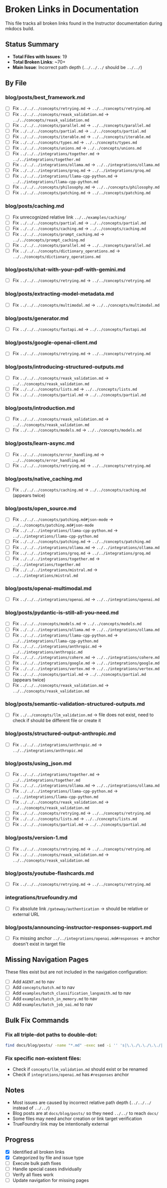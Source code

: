 # Broken Links in Documentation

This file tracks all broken links found in the Instructor documentation during mkdocs build.

## Status Summary
- **Total Files with Issues**: 19
- **Total Broken Links**: ~70+
- **Main Issue**: Incorrect path depth (`../../../` should be `../../`)

## By File

### blog/posts/best_framework.md
- [ ] Fix `../../../concepts/retrying.md` → `../../concepts/retrying.md`
- [ ] Fix `../../../concepts/reask_validation.md` → `../../concepts/reask_validation.md`
- [ ] Fix `../../../concepts/parallel.md` → `../../concepts/parallel.md`
- [ ] Fix `../../../concepts/partial.md` → `../../concepts/partial.md`
- [ ] Fix `../../../concepts/iterable.md` → `../../concepts/iterable.md`
- [ ] Fix `../../../concepts/types.md` → `../../concepts/types.md`
- [ ] Fix `../../../concepts/unions.md` → `../../concepts/unions.md`
- [ ] Fix `../../../integrations/together.md` → `../../integrations/together.md`
- [ ] Fix `../../../integrations/ollama.md` → `../../integrations/ollama.md`
- [ ] Fix `../../../integrations/groq.md` → `../../integrations/groq.md`
- [ ] Fix `../../../integrations/llama-cpp-python.md` → `../../integrations/llama-cpp-python.md`
- [ ] Fix `../../../concepts/philosophy.md` → `../../concepts/philosophy.md`
- [ ] Fix `../../../concepts/patching.md` → `../../concepts/patching.md`

### blog/posts/caching.md
- [ ] Fix unrecognized relative link `../../examples/caching/`
- [ ] Fix `../../../concepts/partial.md` → `../../concepts/partial.md`
- [ ] Fix `../../../concepts/caching.md` → `../../concepts/caching.md`
- [ ] Fix `../../../concepts/prompt_caching.md` → `../../concepts/prompt_caching.md`
- [ ] Fix `../../../concepts/parallel.md` → `../../concepts/parallel.md`
- [ ] Fix `../../../concepts/dictionary_operations.md` → `../../concepts/dictionary_operations.md`

### blog/posts/chat-with-your-pdf-with-gemini.md
- [ ] Fix `../../../concepts/retrying.md` → `../../concepts/retrying.md`

### blog/posts/extracting-model-metadata.md
- [ ] Fix `../../../concepts/multimodal.md` → `../../concepts/multimodal.md`

### blog/posts/generator.md
- [ ] Fix `../../../concepts/fastapi.md` → `../../concepts/fastapi.md`

### blog/posts/google-openai-client.md
- [ ] Fix `../../../concepts/retrying.md` → `../../concepts/retrying.md`

### blog/posts/introducing-structured-outputs.md
- [ ] Fix `../../../concepts/reask_validation.md` → `../../concepts/reask_validation.md`
- [ ] Fix `../../../concepts/lists.md` → `../../concepts/lists.md`
- [ ] Fix `../../../concepts/partial.md` → `../../concepts/partial.md`

### blog/posts/introduction.md
- [ ] Fix `../../../concepts/reask_validation.md` → `../../concepts/reask_validation.md`
- [ ] Fix `../../../concepts/models.md` → `../../concepts/models.md`

### blog/posts/learn-async.md
- [ ] Fix `../../../concepts/error_handling.md` → `../../concepts/error_handling.md`
- [ ] Fix `../../../concepts/retrying.md` → `../../concepts/retrying.md`

### blog/posts/native_caching.md
- [ ] Fix `../../../concepts/caching.md` → `../../concepts/caching.md` (appears twice)

### blog/posts/open_source.md
- [ ] Fix `../../../concepts/patching.md#json-mode` → `../../concepts/patching.md#json-mode`
- [ ] Fix `../../../integrations/llama-cpp-python.md` → `../../integrations/llama-cpp-python.md`
- [ ] Fix `../../../concepts/patching.md` → `../../concepts/patching.md`
- [ ] Fix `../../../integrations/ollama.md` → `../../integrations/ollama.md`
- [ ] Fix `../../../integrations/groq.md` → `../../integrations/groq.md`
- [ ] Fix `../../../integrations/together.md` → `../../integrations/together.md`
- [ ] Fix `../../../integrations/mistral.md` → `../../integrations/mistral.md`

### blog/posts/openai-multimodal.md
- [ ] Fix `../../../integrations/openai.md` → `../../integrations/openai.md`

### blog/posts/pydantic-is-still-all-you-need.md
- [ ] Fix `../../../concepts/models.md` → `../../concepts/models.md`
- [ ] Fix `../../../integrations/ollama.md` → `../../integrations/ollama.md`
- [ ] Fix `../../../integrations/llama-cpp-python.md` → `../../integrations/llama-cpp-python.md`
- [ ] Fix `../../../integrations/anthropic.md` → `../../integrations/anthropic.md`
- [ ] Fix `../../../integrations/cohere.md` → `../../integrations/cohere.md`
- [ ] Fix `../../../integrations/google.md` → `../../integrations/google.md`
- [ ] Fix `../../../integrations/vertex.md` → `../../integrations/vertex.md`
- [ ] Fix `../../../concepts/partial.md` → `../../concepts/partial.md` (appears twice)
- [ ] Fix `../../../concepts/reask_validation.md` → `../../concepts/reask_validation.md`

### blog/posts/semantic-validation-structured-outputs.md
- [ ] Fix `../../concepts/llm_validation.md` → file does not exist, need to check if should be different file or create it

### blog/posts/structured-output-anthropic.md
- [ ] Fix `../../../integrations/anthropic.md` → `../../integrations/anthropic.md`

### blog/posts/using_json.md
- [ ] Fix `../../../integrations/together.md` → `../../integrations/together.md`
- [ ] Fix `../../../integrations/ollama.md` → `../../integrations/ollama.md`
- [ ] Fix `../../../integrations/llama-cpp-python.md` → `../../integrations/llama-cpp-python.md`
- [ ] Fix `../../../concepts/reask_validation.md` → `../../concepts/reask_validation.md`
- [ ] Fix `../../../concepts/retrying.md` → `../../concepts/retrying.md`
- [ ] Fix `../../../concepts/lists.md` → `../../concepts/lists.md`
- [ ] Fix `../../../concepts/partial.md` → `../../concepts/partial.md`

### blog/posts/version-1.md
- [ ] Fix `../../../concepts/retrying.md` → `../../concepts/retrying.md`
- [ ] Fix `../../../concepts/reask_validation.md` → `../../concepts/reask_validation.md`

### blog/posts/youtube-flashcards.md
- [ ] Fix `../../../concepts/retrying.md` → `../../concepts/retrying.md`

### integrations/truefoundry.md
- [ ] Fix absolute link `/gateway/authentication` → should be relative or external URL

### blog/posts/announcing-instructor-responses-support.md
- [ ] Fix missing anchor `../../integrations/openai.md#responses` → anchor doesn't exist in target file

## Missing Navigation Pages
These files exist but are not included in the navigation configuration:
- [ ] Add `AGENT.md` to nav
- [ ] Add `concepts/batch.md` to nav
- [ ] Add `examples/batch_classification_langsmith.md` to nav
- [ ] Add `examples/batch_in_memory.md` to nav
- [ ] Add `examples/batch_job_oai.md` to nav

## Bulk Fix Commands

### Fix all triple-dot paths to double-dot:
```bash
find docs/blog/posts/ -name "*.md" -exec sed -i '' 's|\.\./\.\./\.\./|../../|g' {} \;
```

### Fix specific non-existent files:
- Check if `concepts/llm_validation.md` should exist or be renamed
- Check if `integrations/openai.md` has `#responses` anchor

## Notes
- Most issues are caused by incorrect relative path depth (`../../../` instead of `../../`)
- Blog posts are at `docs/blog/posts/` so they need `../../` to reach `docs/`
- Some files may need anchor creation or link target verification
- TrueFoundry link may be intentionally external

## Progress
- [x] Identified all broken links
- [x] Categorized by file and issue type
- [ ] Execute bulk path fixes
- [ ] Handle special cases individually
- [ ] Verify all fixes work
- [ ] Update navigation for missing pages